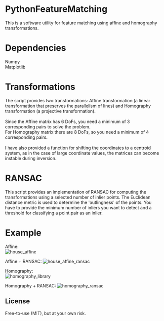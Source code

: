 # PythonFeatureMatching
This is a software utility for feature matching using affine and homography transformations.

# Dependencies
Numpy<br/>
Matplotlib<br/>

# Transformations
The script provides two transformations: Affine transformation (a linear transformation that preserves the parallelism of lines) and Homography transformation (a projective transformation).<br/><br/>
Since the Affine matrix has 6 DoFs, you need a minimum of 3 corresponding pairs to solve the problem.<br/>
For Homography matrix there are 8 DoFs, so you need a minimum of 4 corresponding pairs.<br/><br/>
I have also provided a function for shifting the coordinates to a centroid system, as in the case of large coordinate values, the matrices can become instable during inversion.

# RANSAC
This script provides an implementation of RANSAC for computing the transformations using a selected number of inlier points. The Euclidean distance metric is used to determine the 'outlingness' of the points. You have to provide the minimum number of inliers you want to detect and a threshold for classifying a point pair as an inlier. 

# Example
Affine:<br/>
![house_affine](https://user-images.githubusercontent.com/33495209/52169837-8a022d00-270c-11e9-9289-37ad97689b0c.PNG)

Affine + RANSAC:
![house_affine_ransac](https://user-images.githubusercontent.com/33495209/52169840-98e8df80-270c-11e9-9c4f-8ebcf3a23df2.PNG)

Homography:<br/>
![homography_library](https://user-images.githubusercontent.com/33495209/52169842-a3a37480-270c-11e9-9ad6-bd1092ab4555.PNG)

Homography + RANSAC:
![homography_ransac](https://user-images.githubusercontent.com/33495209/52169845-ad2cdc80-270c-11e9-8baf-76ee268295a1.PNG)

## License
Free-to-use (MIT), but at your own risk.
